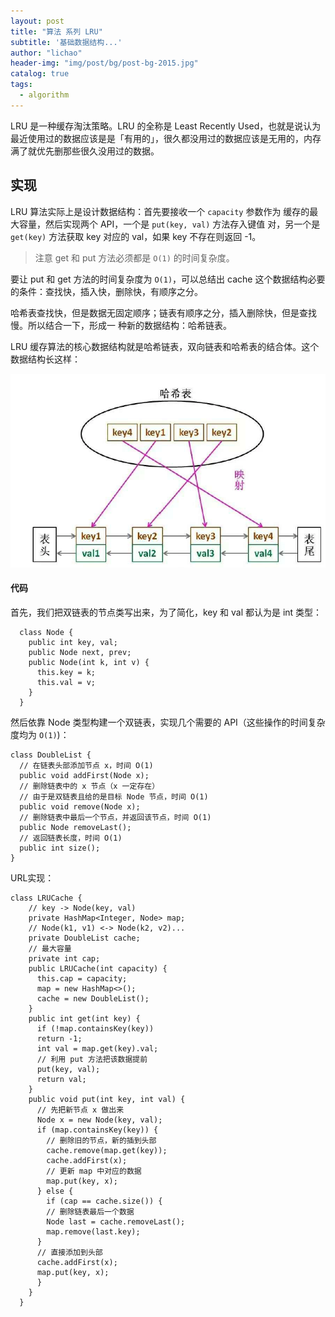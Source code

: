```yaml
---
layout: post
title: "算法 系列 LRU"
subtitle: '基础数据结构...'
author: "lichao"
header-img: "img/post/bg/post-bg-2015.jpg"
catalog: true
tags:
  - algorithm
---
```


LRU 是⼀种缓存淘汰策略。LRU 的全称是 Least Recently Used，也就是说认为最近使⽤过的数据应该是是「有⽤的」，很久都没⽤过的数据应该是⽆⽤的，内存满了就优先删那些很久没⽤过的数据。

## 实现
LRU 算法实际上是设计数据结构：⾸先要接收⼀个 ```capacity``` 参数作为
缓存的最⼤容量，然后实现两个 API，⼀个是 ```put(key, val)``` ⽅法存⼊键值
对，另⼀个是 ```get(key)``` ⽅法获取 key 对应的 val，如果 key 不存在则返回
-1。

> 注意 get 和 put ⽅法必须都是 ```O(1)``` 的时间复杂度。

要让 put 和 get ⽅法的时间复杂度为 ```O(1)```，可以总结出 cache 这个数据结构必要的条件：查找快，插⼊快，删除快，有顺序之分。

哈希表查找快，但是数据⽆固定顺序；链表有顺序之分，插⼊删除快，但是查找慢。所以结合⼀下，形成⼀
种新的数据结构：哈希链表。

LRU 缓存算法的核⼼数据结构就是哈希链表，双向链表和哈希表的结合体。这个数据结构⻓这样：

![algorithm](/img/algorithm/6.png)

#### 代码
⾸先，我们把双链表的节点类写出来，为了简化，key 和 val 都认为是 int 类型：
```
  class Node {
    public int key, val;
    public Node next, prev;
    public Node(int k, int v) {
      this.key = k;
      this.val = v;
    }
  }
```

然后依靠 Node 类型构建⼀个双链表，实现⼏个需要的 API（这些操作的时间复杂度均为 ```O(1)```)：

```
class DoubleList {
  // 在链表头部添加节点 x，时间 O(1)
  public void addFirst(Node x);
  // 删除链表中的 x 节点（x ⼀定存在）
  // 由于是双链表且给的是⽬标 Node 节点，时间 O(1)
  public void remove(Node x);
  // 删除链表中最后⼀个节点，并返回该节点，时间 O(1)
  public Node removeLast();
  // 返回链表⻓度，时间 O(1)
  public int size();
} 
```

URL实现：

```
class LRUCache {
    // key -> Node(key, val)
    private HashMap<Integer, Node> map;
    // Node(k1, v1) <-> Node(k2, v2)...
    private DoubleList cache;
    // 最⼤容量
    private int cap;
    public LRUCache(int capacity) {
      this.cap = capacity;
      map = new HashMap<>();
      cache = new DoubleList();
    }
    public int get(int key) {
      if (!map.containsKey(key))
      return -1;
      int val = map.get(key).val;
      // 利⽤ put ⽅法把该数据提前
      put(key, val);
      return val;
    }
    public void put(int key, int val) {
      // 先把新节点 x 做出来
      Node x = new Node(key, val);
      if (map.containsKey(key)) {
        // 删除旧的节点，新的插到头部
        cache.remove(map.get(key));
        cache.addFirst(x);
        // 更新 map 中对应的数据
        map.put(key, x);
      } else {
        if (cap == cache.size()) {
        // 删除链表最后⼀个数据
        Node last = cache.removeLast();
        map.remove(last.key);
      }
      // 直接添加到头部
      cache.addFirst(x);
      map.put(key, x);
      }
    }
  }
```
